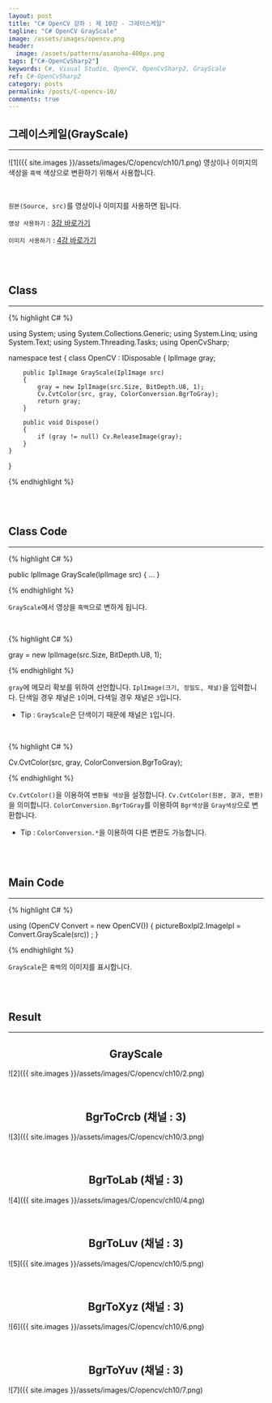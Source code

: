 ```yaml
---
layout: post
title: "C# OpenCV 강좌 : 제 10강 - 그레이스케일"
tagline: "C# OpenCV GrayScale"
image: /assets/images/opencv.png
header:
  image: /assets/patterns/asanoha-400px.png
tags: ["C#-OpenCvSharp2"]
keywords: C#, Visual Studio, OpenCV, OpenCvSharp2, GrayScale
ref: C#-OpenCvSharp2
category: posts
permalink: /posts/C-opencv-10/
comments: true
---
```


## 그레이스케일(GrayScale) ##
----------

![1]({{ site.images }}/assets/images/C/opencv/ch10/1.png)
영상이나 이미지의 색상을 `흑백` 색상으로 변환하기 위해서 사용합니다.

<br>    

`원본(Source, src)`를 영상이나 이미지를 사용하면 됩니다.

`영상 사용하기` : [3강 바로가기][3강]

`이미지 사용하기` : [4강 바로가기][4강]

<br>
<br>

## Class ##
----------

{% highlight C# %}

using System;
using System.Collections.Generic;
using System.Linq;
using System.Text;
using System.Threading.Tasks;
using OpenCvSharp;

namespace test
{
    class OpenCV : IDisposable
    {
        IplImage gray;
            
        public IplImage GrayScale(IplImage src)
        {
            gray = new IplImage(src.Size, BitDepth.U8, 1);
            Cv.CvtColor(src, gray, ColorConversion.BgrToGray);
            return gray;
        }
            
        public void Dispose()
        {
            if (gray != null) Cv.ReleaseImage(gray);
        }
    }
}

{% endhighlight %}

<br>
<br>

## Class Code ##
----------

{% highlight C# %}

public IplImage GrayScale(IplImage src)
{
    ...
}

{% endhighlight %}

`GrayScale`에서 영상을 `흑백`으로 변하게 됩니다.

<br>

{% highlight C# %}

gray = new IplImage(src.Size, BitDepth.U8, 1);

{% endhighlight %}

`gray`에 메모리 확보를 위하여 선언합니다. `IplImage(크기, 정밀도, 채널)`을 입력합니다. 단색일 경우 채널은 `1`이며, 다색일 경우 채널은 `3`입니다.

* Tip : `GrayScale`은 단색이기 때문에 채널은 `1`입니다.

<br>

{% highlight C# %}

Cv.CvtColor(src, gray, ColorConversion.BgrToGray);

{% endhighlight %}

`Cv.CvtColor()`을 이용하여 `변환될 색상`을 설정합니다. `Cv.CvtColor(원본, 결과, 변환)`을 의미합니다. `ColorConversion.BgrToGray`를 이용하여 `Bgr색상`을 `Gray색상`으로 변환합니다.
    
* Tip : `ColorConversion.*`을 이용하여 다른 변환도 가능합니다.

<br>
<br>

## Main Code ##
----------

{% highlight C# %}

using (OpenCV Convert = new OpenCV())
{
    pictureBoxIpl2.ImageIpl = Convert.GrayScale(src)) ;
}

{% endhighlight %}

`GrayScale`은 `흑백`의 이미지를 표시합니다.

<br>
<br>

## Result ##
----------

## <center>GrayScale</center> ##
![2]({{ site.images }}/assets/images/C/opencv/ch10/2.png)

<br>

## <center>BgrToCrcb (채널 : 3)</center> ##
![3]({{ site.images }}/assets/images/C/opencv/ch10/3.png)

<br>

## <center>BgrToLab (채널 : 3)</center> ##
![4]({{ site.images }}/assets/images/C/opencv/ch10/4.png)

<br>

## <center>BgrToLuv (채널 : 3)</center> ##
![5]({{ site.images }}/assets/images/C/opencv/ch10/5.png)

<br>

## <center>BgrToXyz (채널 : 3)</center> ##
![6]({{ site.images }}/assets/images/C/opencv/ch10/6.png)

<br>

## <center>BgrToYuv (채널 : 3)</center> ##
![7]({{ site.images }}/assets/images/C/opencv/ch10/7.png)




[3강]: https://076923.github.io/posts/C-opencv-3/
[4강]: https://076923.github.io/posts/C-opencv-4/
